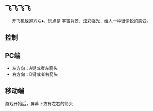 ## 飞飞飞飞

<p align="center">
开飞机躲避方块♦️，玩点是 宇宙背景、炫彩强光，给人一种很愉悦的感受。
</p>


## 控制

## PC端

* 左方向：A键或者左箭头
* 右方向：D键或者右箭头

## 移动端

游戏开始后，屏幕下方有左右的箭头

